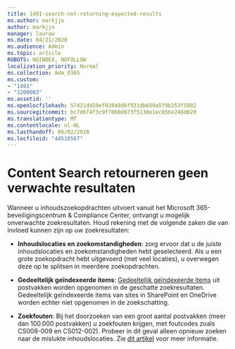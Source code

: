 ```yaml
---
title: 1491-search-not-returning-expected-results
ms.author: markjjo
author: markjjo
manager: lauraw
ms.date: 04/21/2020
ms.audience: Admin
ms.topic: article
ROBOTS: NOINDEX, NOFOLLOW
localization_priority: Normal
ms.collection: Adm_O365
ms.custom:
- "1491"
- "3200003"
ms.assetid: ''
ms.openlocfilehash: 57421d459ef03049d6f931db659a5f9b253f5002
ms.sourcegitcommit: bc7d6f4f3c9f7060d073f5130e1ec856e248d020
ms.translationtype: MT
ms.contentlocale: nl-NL
ms.lasthandoff: 06/02/2020
ms.locfileid: "44510567"
---
```

# <a name="content-search-not-returning-expected-results"></a>Content Search retourneren geen verwachte resultaten

Wanneer u inhoudszoekopdrachten uitvoert vanuit het Microsoft 365-beveiligingscentrum & Compliance Center, ontvangt u mogelijk onverwachte zoekresultaten. Houd rekening met de volgende zaken die van invloed kunnen zijn op uw zoekresultaten:

- **Inhoudslocaties en zoekomstandigheden**: zorg ervoor dat u de juiste inhoudslocaties en zoekomstandigheden hebt geselecteerd. Als u een grote zoekopdracht hebt uitgevoerd (met veel locaties), u overwegen deze op te splitsen in meerdere zoekopdrachten.

- **Gedeeltelijk geïndexeerde items**: [Gedeeltelijk geïndexeerde items](https://docs.microsoft.com/microsoft-365/compliance/partially-indexed-items-in-content-search) uit postvakken worden opgenomen in de geschatte zoekresultaten. Gedeeltelijk geïndexeerde items van sites in SharePoint en OneDrive worden echter niet opgenomen in de zoekschatting.

- **Zoekfouten**: Bij het doorzoeken van een groot aantal postvakken (meer dan 100.000 postvakken) u zoekfouten krijgen, met foutcodes zoals CS008-009 en CS012-002). Probeer in dit geval alleen opnieuw zoeken naar de mislukte inhoudslocaties. Zie [dit artikel](https://docs.microsoft.com/microsoft-365/compliance/retry-failed-content-search) voor meer informatie.
